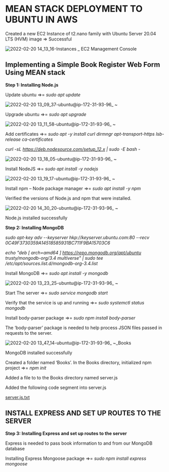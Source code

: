 # MEAN STACK DEPLOYMENT TO UBUNTU IN AWS
Created a new EC2 Instance of t2.nano family with Ubuntu Server 20.04 LTS (HVM) image => Successful

![2022-02-20 14_13_16-Instances _ EC2 Management Console](https://user-images.githubusercontent.com/97810379/154844347-f72bf1a3-a641-436f-ad1a-55ef9d683dd8.jpg)

## Implementing a Simple Book Register Web Form Using MEAN stack
**Step 1: Installing Node.js**

Update ubuntu =>= _sudo apt update_

![2022-02-20 13_09_37-ubuntu@ip-172-31-93-96_ ~](https://user-images.githubusercontent.com/97810379/154844453-d1f4a7b1-2796-4465-8a1f-29e58777617d.jpg)

Upgrade ubuntu =>= _sudo apt upgrade_

![2022-02-20 13_11_58-ubuntu@ip-172-31-93-96_ ~](https://user-images.githubusercontent.com/97810379/154844742-3ee57746-a01a-4b92-830f-8bf5b7bf2635.jpg)

Add certificates =>= _sudo apt -y install curl dirmngr apt-transport-https lsb-release ca-certificates_

_curl -sL https://deb.nodesource.com/setup_12.x | sudo -E bash -_

![2022-02-20 13_18_05-ubuntu@ip-172-31-93-96_ ~](https://user-images.githubusercontent.com/97810379/154844783-4b5ba8c9-20f8-4b7b-9a44-98a733387b67.jpg)

Install NodeJS =>= _sudo apt install -y nodejs_

![2022-02-20 13_19_17-ubuntu@ip-172-31-93-96_ ~](https://user-images.githubusercontent.com/97810379/154844851-6f9c8bce-18ed-4af8-bf50-311198b14d85.jpg)

Install npm – Node package manager =>= _sudo apt install -y npm_

Verified the versions of Node.js and npm that were installed.

![2022-02-20 14_30_20-ubuntu@ip-172-31-93-96_ ~](https://user-images.githubusercontent.com/97810379/154845017-a367746b-b72d-4db7-8f04-5bb4aa225a82.jpg)

Node.js installed successfully

**Step 2: Installing MongoDB**

_sudo apt-key adv --keyserver hkp://keyserver.ubuntu.com:80 --recv 0C49F3730359A14518585931BC711F9BA15703C6_

_echo "deb [ arch=amd64 ] https://repo.mongodb.org/apt/ubuntu trusty/mongodb-org/3.4 multiverse" | sudo tee /etc/apt/sources.list.d/mongodb-org-3.4.list_

Install MongoDB =>= _sudo apt install -y mongodb_

![2022-02-20 13_23_25-ubuntu@ip-172-31-93-96_ ~](https://user-images.githubusercontent.com/97810379/154845251-01a1748f-32ac-4208-9546-7b52de95ab0c.jpg)

Start The server =>= _sudo service mongodb start_

Verify that the service is up and running =>= _sudo systemctl status mongodb_

Install body-parser package =>= _sudo npm install body-parser_

The ‘body-parser’ package is needed to help process JSON files passed in requests to the server.

![2022-02-20 13_47_14-ubuntu@ip-172-31-93-96_ ~_Books](https://user-images.githubusercontent.com/97810379/154845343-5cfb6b94-679f-49e0-ba33-c2b4b1ff3d3b.jpg)

MongoDB installed successfully

Created a folder named ‘Books’. In the Books directory, initialized npm project =>= _npm init_

Added a file to to the Books directory named server.js

Added the following code segment into server.js

[server.js.txt](https://github.com/ZeusEdge/MY-DEVOPS-PROJECTS/files/8104105/server.js.txt)

## INSTALL EXPRESS AND SET UP ROUTES TO THE SERVER
**Step 3: Installing Express and set up routes to the server**

Express is needed to pass book information to and from our MongoDB database

Installing Express Mongoose package =>= _sudo npm install express mongoose_

